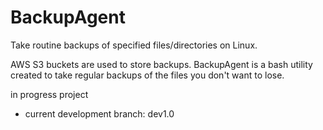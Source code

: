 # BackupAgent
Take routine backups of specified files/directories on Linux.

AWS S3 buckets are used to store backups. BackupAgent is a bash utility created to take regular backups of the files you don't want to lose.


in progress project 
- current development branch: dev1.0
